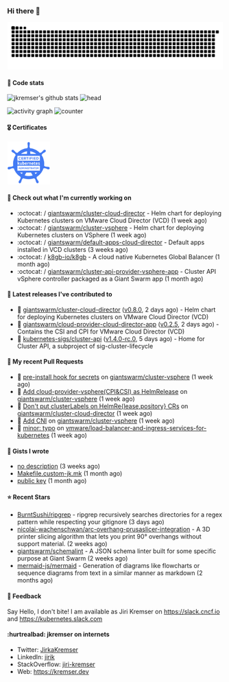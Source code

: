 ### Hi there 👋

![GitHub Snake](github-snake-dark.svg)

#### 📱 Code stats

![jkremser's github stats](https://github-readme-stats.vercel.app/api?username=jkremser&count_private=true&show_icons=true&hide_border=false&theme=tokyonight&title_color=5bcdec&bg_color=0d1117&border_radius=false) ![head](https://user-images.githubusercontent.com/535866/175570014-71166aaa-95f7-4a4f-869c-93a16481de4e.jpeg)


![activity graph](https://activity-graph.herokuapp.com/graph?username=jkremser&theme=react-dark)
![counter](https://komarev.com/ghpvc/?username=jkremser&color=5bcdec&style=for-the-badge)

#### 🎖 Certificates
<p align="left"><a href="https://www.credly.com/badges/8ca716d9-fa9b-42e6-b4a1-ad043baf5396/public_url">
<img src="https://raw.githubusercontent.com/cncf/artwork/master/other/cka/color/kubernetes-cka-color.png" alt="https://www.credly.com/badges/8ca716d9-fa9b-42e6-b4a1-ad043baf5396/public_url" width="100" height="100"/> </a>
</p>

#### 👷 Check out what I'm currently working on

- :octocat: / [giantswarm/cluster-cloud-director](https://github.com/giantswarm/cluster-cloud-director) - Helm chart for deploying Kubernetes clusters on VMware Cloud Director (VCD) (1 week ago)
- :octocat: / [giantswarm/cluster-vsphere](https://github.com/giantswarm/cluster-vsphere) - Helm chart for deploying Kubernetes clusters on VSphere (1 week ago)
- :octocat: / [giantswarm/default-apps-cloud-director](https://github.com/giantswarm/default-apps-cloud-director) - Default apps installed in VCD clusters (3 weeks ago)
- :octocat: / [k8gb-io/k8gb](https://github.com/k8gb-io/k8gb) - A cloud native Kubernetes Global Balancer (1 month ago)
- :octocat: / [giantswarm/cluster-api-provider-vsphere-app](https://github.com/giantswarm/cluster-api-provider-vsphere-app) - Cluster API vSphere controller packaged as a Giant Swarm app (1 month ago)

#### 🔭 Latest releases I've contributed to

- 🎉 [giantswarm/cluster-cloud-director](https://github.com/giantswarm/cluster-cloud-director) ([v0.8.0](https://github.com/giantswarm/cluster-cloud-director/releases/tag/v0.8.0), 2 days ago) - Helm chart for deploying Kubernetes clusters on VMware Cloud Director (VCD)
- 🎉 [giantswarm/cloud-provider-cloud-director-app](https://github.com/giantswarm/cloud-provider-cloud-director-app) ([v0.2.5](https://github.com/giantswarm/cloud-provider-cloud-director-app/releases/tag/v0.2.5), 2 days ago) - Contains the CSI and CPI for VMware Cloud Director (VCD)
- 🎉 [kubernetes-sigs/cluster-api](https://github.com/kubernetes-sigs/cluster-api) ([v1.4.0-rc.0](https://github.com/kubernetes-sigs/cluster-api/releases/tag/v1.4.0-rc.0), 5 days ago) - Home for Cluster API, a subproject of sig-cluster-lifecycle

#### 🔨 My recent Pull Requests

- 💪 [pre-install hook for secrets](https://github.com/giantswarm/cluster-vsphere/pull/29) on [giantswarm/cluster-vsphere](https://github.com/giantswarm/cluster-vsphere) (1 week ago)
- 💪 [Add cloud-provider-vsphere(CPI&amp;CSI) as HelmRelease](https://github.com/giantswarm/cluster-vsphere/pull/28) on [giantswarm/cluster-vsphere](https://github.com/giantswarm/cluster-vsphere) (1 week ago)
- 💪 [Don&#39;t put clusterLabels on HelmRe{lease,pository} CRs](https://github.com/giantswarm/cluster-cloud-director/pull/99) on [giantswarm/cluster-cloud-director](https://github.com/giantswarm/cluster-cloud-director) (1 week ago)
- 💪 [Add CNI](https://github.com/giantswarm/cluster-vsphere/pull/26) on [giantswarm/cluster-vsphere](https://github.com/giantswarm/cluster-vsphere) (1 week ago)
- 💪 [minor: typo](https://github.com/vmware/load-balancer-and-ingress-services-for-kubernetes/pull/1088) on [vmware/load-balancer-and-ingress-services-for-kubernetes](https://github.com/vmware/load-balancer-and-ingress-services-for-kubernetes) (1 week ago)

#### 📓 Gists I wrote

- [no description](https://gist.github.com/c834be2ff7cbebd56b58adc4da237289) (3 weeks ago)
- [Makefile.custom-jk.mk](https://gist.github.com/672c558b85d471efd99da2235003f0f3) (1 month ago)
- [public key](https://gist.github.com/873194a8e2942735cde99e60b4db9861) (1 month ago)

#### ⭐ Recent Stars

- [BurntSushi/ripgrep](https://github.com/BurntSushi/ripgrep) - ripgrep recursively searches directories for a regex pattern while respecting your gitignore (3 days ago)
- [nicolai-wachenschwan/arc-overhang-prusaslicer-integration](https://github.com/nicolai-wachenschwan/arc-overhang-prusaslicer-integration) - A 3D printer slicing algorithm that lets you print 90° overhangs without support material. (2 weeks ago)
- [giantswarm/schemalint](https://github.com/giantswarm/schemalint) - A JSON schema linter built for some specific purpose at Giant Swarm (2 weeks ago)
- [mermaid-js/mermaid](https://github.com/mermaid-js/mermaid) - Generation of diagrams like flowcharts or sequence diagrams from text in a similar manner as markdown (2 months ago)

#### 💬 Feedback

Say Hello, I don't bite! I am available as Jiri Kremser on https://slack.cncf.io and https://kubernetes.slack.com


#### :hurtrealbad: jkremser on internets

- Twitter: <a href="https://twitter.com/JirkaKremser">JirkaKremser</a>
- LinkedIn: <a href="https://www.linkedin.com/in/jirik/">jirik</a>
- StackOverflow: <a href="https://stackoverflow.com/users/1594980/jiri-kremser">jiri-kremser</a>
- Web: https://kremser.dev